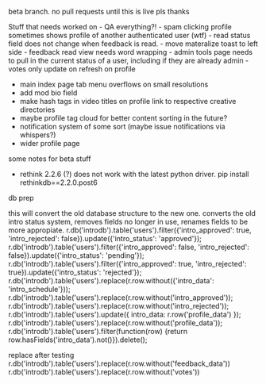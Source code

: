 beta branch. no pull requests until this is live pls thanks


Stuff that needs worked on
    - QA everything?!
    - spam clicking profile sometimes shows profile of another authenticated user (wtf)
    - read status field does not change when feedback is read.
    - move materalize toast to left side
    - feedback read view needs word wrapping
    - admin tools page needs to pull in the current status of a user, including if they are already admin
    - votes only update on refresh on profile

 - main index page tab menu overflows on small resolutions
 - add mod bio field
 - make hash tags in video titles on profile link to respective creative directories
 - maybe profile tag cloud for better content sorting in the future?
 - notification system of some sort (maybe issue notifications via whispers?)
 - wider profile page

 some notes for beta stuff

 - rethink 2.2.6 (?) does not work with the latest python driver. pip install rethinkdb==2.2.0.post6


db prep

this will convert the old database structure to the new one. converts the old intro status system, removes fields no longer in use, renames fields to be more appropiate.
 r.db('introdb').table('users').filter({'intro_approved': true, 'intro_rejected': false}).update({'intro_status': 'approved'});
 r.db('introdb').table('users').filter({'intro_approved': false, 'intro_rejected': false}).update({'intro_status': 'pending'});
 r.db('introdb').table('users').filter({'intro_approved': true, 'intro_rejected': true}).update({'intro_status': 'rejected'});
 r.db('introdb').table('users').replace(r.row.without({'intro_data': 'intro_schedule'}));
 r.db('introdb').table('users').replace(r.row.without('intro_approved'));
 r.db('introdb').table('users').replace(r.row.without('intro_rejected'));
 r.db('introdb').table('users').update({ intro_data: r.row('profile_data') });
 r.db('introdb').table('users').replace(r.row.without('profile_data'));
 r.db('introdb').table('users').filter(function(row) {return row.hasFields('intro_data').not()}).delete();

replace after testing
 r.db('introdb').table('users').replace(r.row.without('feedback_data'))
 r.db('introdb').table('users').replace(r.row.without('votes'))
